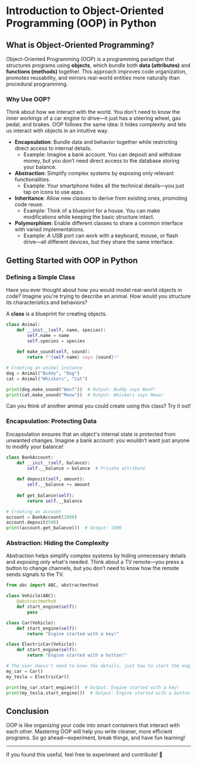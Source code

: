 # Introduction to Object-Oriented Programming (OOP) in Python

## What is Object-Oriented Programming?
Object-Oriented Programming (OOP) is a programming paradigm that structures programs using **objects**, which bundle both **data (attributes)** and **functions (methods)** together. This approach improves code organization, promotes reusability, and mirrors real-world entities more naturally than procedural programming.

### Why Use OOP?
Think about how we interact with the world. You don't need to know the inner workings of a car engine to drive—it just has a steering wheel, gas pedal, and brakes. OOP follows the same idea: it hides complexity and lets us interact with objects in an intuitive way.

- **Encapsulation**: Bundle data and behavior together while restricting direct access to internal details. 
  - Example: Imagine a bank account. You can deposit and withdraw money, but you don’t need direct access to the database storing your balance.
- **Abstraction**: Simplify complex systems by exposing only relevant functionalities.
  - Example: Your smartphone hides all the technical details—you just tap on icons to use apps.
- **Inheritance**: Allow new classes to derive from existing ones, promoting code reuse.
  - Example: Think of a blueprint for a house. You can make modifications while keeping the basic structure intact.
- **Polymorphism**: Enable different classes to share a common interface with varied implementations.
  - Example: A USB port can work with a keyboard, mouse, or flash drive—all different devices, but they share the same interface.

## Getting Started with OOP in Python

### Defining a Simple Class
Have you ever thought about how you would model real-world objects in code? Imagine you're trying to describe an animal. How would you structure its characteristics and behaviors?

A **class** is a blueprint for creating objects.

```python
class Animal:
    def __init__(self, name, species):
        self.name = name
        self.species = species
    
    def make_sound(self, sound):
        return f"{self.name} says {sound}!"

# Creating an animal instance
dog = Animal("Buddy", "Dog")
cat = Animal("Whiskers", "Cat")

print(dog.make_sound("Woof"))  # Output: Buddy says Woof!
print(cat.make_sound("Meow"))  # Output: Whiskers says Meow!
```

Can you think of another animal you could create using this class? Try it out!

### Encapsulation: Protecting Data
Encapsulation ensures that an object's internal state is protected from unwanted changes. Imagine a bank account: you wouldn’t want just anyone to modify your balance!

```python
class BankAccount:
    def __init__(self, balance):
        self.__balance = balance  # Private attribute
    
    def deposit(self, amount):
        self.__balance += amount
    
    def get_balance(self):
        return self.__balance

# Creating an account
account = BankAccount(1000)
account.deposit(500)
print(account.get_balance())  # Output: 1500
```

### Abstraction: Hiding the Complexity
Abstraction helps simplify complex systems by hiding unnecessary details and exposing only what's needed. Think about a TV remote—you press a button to change channels, but you don’t need to know how the remote sends signals to the TV.

```python
from abc import ABC, abstractmethod

class Vehicle(ABC):
    @abstractmethod
    def start_engine(self):
        pass

class Car(Vehicle):
    def start_engine(self):
        return "Engine started with a key!"

class ElectricCar(Vehicle):
    def start_engine(self):
        return "Engine started with a button!"

# The user doesn't need to know the details, just how to start the engine
my_car = Car()
my_tesla = ElectricCar()

print(my_car.start_engine())  # Output: Engine started with a key!
print(my_tesla.start_engine())  # Output: Engine started with a button!
```

## Conclusion
OOP is like organizing your code into smart containers that interact with each other. Mastering OOP will help you write cleaner, more efficient programs. So go ahead—experiment, break things, and have fun learning!

---
If you found this useful, feel free to experiment and contribute! 🚀
